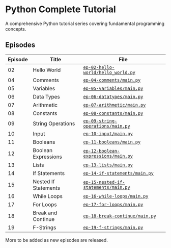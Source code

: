 # Python Complete Tutorial

A comprehensive Python tutorial series covering fundamental programming concepts.

## Episodes

| Episode | Title | File |
|---------|-------|------|
| 02 | Hello World | [`ep-02-hello-world/hello_world.py`](ep-02-hello-world/hello_world.py) |
| 04 | Comments | [`ep-04-comments/main.py`](ep-04-comments/main.py) |
| 05 | Variables | [`ep-05-variables/main.py`](ep-05-variables/main.py) |
| 06 | Data Types | [`ep-06-datatypes/main.py`](ep-06-datatypes/main.py) |
| 07 | Arithmetic | [`ep-07-arithmetic/main.py`](ep-07-arithmetic/main.py) |
| 08 | Constants | [`ep-08-constants/main.py`](ep-08-constants/main.py) |
| 09 | String Operations | [`ep-09-string-operations/main.py`](ep-09-string-operations/main.py) |
| 10 | Input | [`ep-10-input/main.py`](ep-10-input/main.py) |
| 11 | Booleans | [`ep-11-booleans/main.py`](ep-11-booleans/main.py) |
| 12 | Boolean Expressions | [`ep-12-boolean-expressions/main.py`](ep-12-boolean-expressions/main.py) |
| 13 | Lists | [`ep-13-lists/main.py`](ep-13-lists/main.py) |
| 14 | If Statements | [`ep-14-if-statements/main.py`](ep-14-if-statements/main.py) |
| 15 | Nested If Statements | [`ep-15-nested-if-statements/main.py`](ep-15-nested-if-statements/main.py) |
| 16 | While Loops | [`ep-16-while-loops/main.py`](ep-16-while-loops/main.py) |
| 17 | For Loops | [`ep-17-for-loops/main.py`](ep-17-for-loops/main.py) |
| 18 | Break and Continue | [`ep-18-break-continue/main.py`](ep-18-break-continue/main.py) |
| 19 | F-Strings | [`ep-19-f-strings/main.py`](ep-19-f-strings/main.py) |

More to be added as new episodes are released.